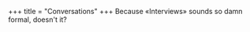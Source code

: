 +++
title = "Conversations"
+++
Because &laquo;Interviews&raquo; sounds so damn formal, doesn't it?
